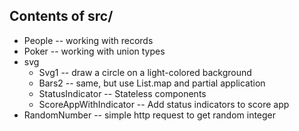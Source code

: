 ## Contents of src/

* People		-- working with records
* Poker	-- working with union types
* svg
    - Svg1  -- draw a circle on a light-colored background
    - Bars2  -- same, but use List.map and partial application
    - StatusIndicator -- Stateless components
    - ScoreAppWithIndicator  -- Add status indicators to score app
* RandomNumber  -- simple http request to get random integer
